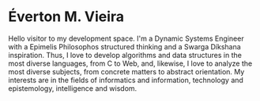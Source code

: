 # Éverton M. Vieira

Hello visitor to my development space. I'm a Dynamic Systems Engineer with a Epimelis
Philosophos structured thinking and a Swarga Díkshana inspiration. Thus, I love to develop
algorithms and data structures in the most diverse languages, from C to Web, and,
likewise, I love to analyze the most diverse subjects, from concrete matters to abstract
orientation. My interests are in the fields of informatics and information, technology and
epistemology, intelligence and wisdom.
